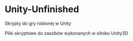 # Unity-Unfinished
Skrypty do gry robionej w Unity

Pliki skryptowe do zasobów wykonanych w silniku Unity3D

